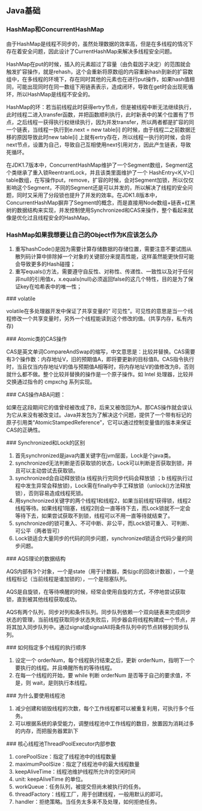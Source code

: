 ## Java基础

### HashMap和ConcurrentHashMap

由于HashMap是线程不同步的，虽然处理数据的效率高，但是在多线程的情况下存在着安全问题，因此设计了CurrentHashMap来解决多线程安全问题。

HashMap在put的时候，插入的元素超过了容量（由负载因子决定）的范围就会触发扩容操作，就是rehash，这个会重新将原数组的内容重新hash到新的扩容数组中，在多线程的环境下，存在同时其他的元素也在进行put操作，如果hash值相同，可能出现同时在同一数组下用链表表示，造成闭环，导致在get时会出现死循环，所以HashMap是线程不安全的。

HashMap的环：若当前线程此时获得ertry节点，但是被线程中断无法继续执行，此时线程二进入transfer函数，并把函数顺利执行，此时新表中的某个位置有了节点，之后线程一获得执行权继续执行，因为并发transfer，所以两者都是扩容的同一个链表，当线程一执行到e.next = new table\[i\] 的时候，由于线程二之前数据迁移的原因导致此时new table\[i\] 上就有ertry存在，所以线程一执行的时候，会将next节点，设置为自己，导致自己互相使用next引用对方，因此产生链表，导致死循环。

在JDK1.7版本中，ConcurrentHashMap维护了一个Segment数组，Segment这个类继承了重入锁ReentrantLock，并且该类里面维护了一个 HashEntry&lt;K,V&gt;\[\] table数组，在写操作put，remove，扩容的时候，会对Segment加锁，所以仅仅影响这个Segment，不同的Segment还是可以并发的，所以解决了线程的安全问题，同时又采用了分段锁也提升了并发的效率。在JDK1.8版本中，ConcurrentHashMap摒弃了Segment的概念，而是直接用Node数组+链表+红黑树的数据结构来实现，并发控制使用Synchronized和CAS来操作，整个看起来就像是优化过且线程安全的HashMap。

### HashMap如果我想要让自己的Object作为K应该怎么办

1. 重写hashCode\(\)是因为需要计算存储数据的存储位置，需要注意不要试图从散列码计算中排除掉一个对象的关键部分来提高性能，这样虽然能更快但可能会导致更多的Hash碰撞；2. 重写equals\(\)方法，需要遵守自反性、对称性、传递性、一致性以及对于任何非null的引用值x，x.equals\(null\)必须返回false的这几个特性，目的是为了保证key在哈希表中的唯一性；\#\#\# volatilevolatile在多处理器开发中保证了共享变量的“ 可见性”。可见性的意思是当一个线程修改一个共享变量时，另外一个线程能读到这个修改的值。\(共享内存，私有内存\)\#\#\# Atomic类的CAS操作CAS是英文单词CompareAndSwap的缩写，中文意思是：比较并替换。CAS需要有3个操作数：内存地址V，旧的预期值A，即将要更新的目标值B。CAS指令执行时，当且仅当内存地址V的值与预期值A相等时，将内存地址V的值修改为B，否则就什么都不做。整个比较并替换的操作是一个原子操作。如 Intel 处理器，比较并交换通过指令的 cmpxchg 系列实现。\#\#\# CAS操作ABA问题：如果在这段期间它的值曾经被改成了B，后来又被改回为A，那CAS操作就会误认为它从来没有被改变过。Java并发包为了解决这个问题，提供了一个带有标记的原子引用类“AtomicStampedReference”，它可以通过控制变量值的版本来保证CAS的正确性。\#\#\# Synchronized和Lock的区别1. 首先synchronized是java内置关键字在jvm层面，Lock是个java类。2. synchronized无法判断是否获取锁的状态，Lock可以判断是否获取到锁，并且可以主动尝试去获取锁。3. synchronized会自动释放锁\(a 线程执行完同步代码会释放锁 ；b 线程执行过程中发生异常会释放锁\)，Lock需在finally中手工释放锁（unlock\(\)方法释放锁），否则容易造成线程死锁。4. 用synchronized关键字的两个线程1和线程2，如果当前线程1获得锁，线程2线程等待。如果线程1阻塞，线程2则会一直等待下去，而Lock锁就不一定会等待下去，如果尝试获取不到锁，线程可以不用一直等待就结束了。5. synchronized的锁可重入、不可中断、非公平，而Lock锁可重入、可判断、可公平（两者皆可）6. Lock锁适合大量同步的代码的同步问题，synchronized锁适合代码少量的同步问题。\#\#\# AQS理论的数据结构AQS内部有3个对象，一个是state（用于计数器，类似gc的回收计数器），一个是线程标记（当前线程是谁加锁的），一个是阻塞队列。AQS是自旋锁，在等待唤醒的时候，经常会使用自旋的方式，不停地尝试获取锁，直到被其他线程获取成功。AQS有两个队列，同步对列和条件队列。同步队列依赖一个双向链表来完成同步状态的管理，当前线程获取同步状态失败后，同步器会将线程构建成一个节点，并将其加入同步队列中。通过signal或signalAll将条件队列中的节点转移到同步队列。\#\#\# 如何指定多个线程的执行顺序1. 设定一个 orderNum，每个线程执行结束之后，更新 orderNum，指明下一个要执行的线程。并且唤醒所有的等待线程。2. 在每一个线程的开始，要 while 判断 orderNum 是否等于自己的要求值，不是，则 wait，是则执行本线程。\#\#\# 为什么要使用线程池1. 减少创建和销毁线程的次数，每个工作线程都可以被重复利用，可执行多个任务。2. 可以根据系统的承受能力，调整线程池中工作线程的数目，放置因为消耗过多的内存，而把服务器累趴下\#\#\# 核心线程池ThreadPoolExecutor内部参数1. corePoolSize：指定了线程池中的线程数量2. maximumPoolSize：指定了线程池中的最大线程数量3. keepAliveTime：线程池维护线程所允许的空闲时间4. unit: keepAliveTime 的单位。5. workQueue：任务队列，被提交但尚未被执行的任务。6. threadFactory：线程工厂，用于创建线程，一般用默认的即可。7. handler：拒绝策略。当任务太多来不及处理，如何拒绝任务。

